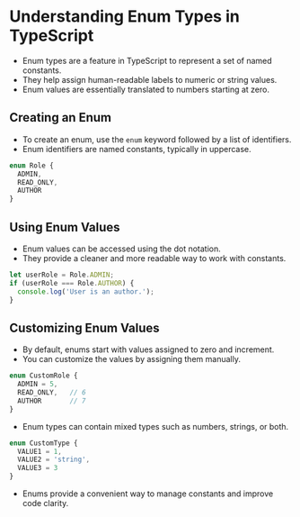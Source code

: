 # Understanding Enum Types in TypeScript

- Enum types are a feature in TypeScript to represent a set of named constants.
- They help assign human-readable labels to numeric or string values.
- Enum values are essentially translated to numbers starting at zero.

## Creating an Enum

- To create an enum, use the `enum` keyword followed by a list of identifiers.
- Enum identifiers are named constants, typically in uppercase.

```typescript
enum Role {
  ADMIN,
  READ_ONLY,
  AUTHOR
}
```

## Using Enum Values
- Enum values can be accessed using the dot notation.
- They provide a cleaner and more readable way to work with constants.
```typescript
let userRole = Role.ADMIN;
if (userRole === Role.AUTHOR) {
  console.log('User is an author.');
}
```

## Customizing Enum Values
- By default, enums start with values assigned to zero and increment.
- You can customize the values by assigning them manually.
```typescript
enum CustomRole {
  ADMIN = 5,
  READ_ONLY,   // 6
  AUTHOR       // 7
}
```

- Enum types can contain mixed types such as numbers, strings, or both.
```typescript 
enum CustomType {
  VALUE1 = 1,
  VALUE2 = 'string',
  VALUE3 = 3
}
```

- Enums provide a convenient way to manage constants and improve code clarity.